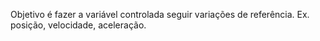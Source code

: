 Objetivo é fazer a variável controlada
seguir variações de referência. Ex. posição, velocidade, aceleração.